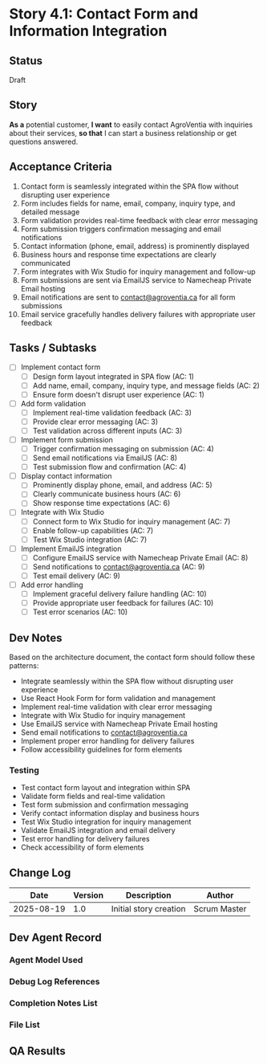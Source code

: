 # Story 4.1: Contact Form and Information Integration

## Status
Draft

## Story
**As a** potential customer,
**I want** to easily contact AgroVentia with inquiries about their services,
**so that** I can start a business relationship or get questions answered.

## Acceptance Criteria
1. Contact form is seamlessly integrated within the SPA flow without disrupting user experience
2. Form includes fields for name, email, company, inquiry type, and detailed message
3. Form validation provides real-time feedback with clear error messaging
4. Form submission triggers confirmation messaging and email notifications
5. Contact information (phone, email, address) is prominently displayed
6. Business hours and response time expectations are clearly communicated
7. Form integrates with Wix Studio for inquiry management and follow-up
8. Form submissions are sent via EmailJS service to Namecheap Private Email hosting
9. Email notifications are sent to contact@agroventia.ca for all form submissions
10. Email service gracefully handles delivery failures with appropriate user feedback

## Tasks / Subtasks
- [ ] Implement contact form
  - [ ] Design form layout integrated in SPA flow (AC: 1)
  - [ ] Add name, email, company, inquiry type, and message fields (AC: 2)
  - [ ] Ensure form doesn't disrupt user experience (AC: 1)
- [ ] Add form validation
  - [ ] Implement real-time validation feedback (AC: 3)
  - [ ] Provide clear error messaging (AC: 3)
  - [ ] Test validation across different inputs (AC: 3)
- [ ] Implement form submission
  - [ ] Trigger confirmation messaging on submission (AC: 4)
  - [ ] Send email notifications via EmailJS (AC: 8)
  - [ ] Test submission flow and confirmation (AC: 4)
- [ ] Display contact information
  - [ ] Prominently display phone, email, and address (AC: 5)
  - [ ] Clearly communicate business hours (AC: 6)
  - [ ] Show response time expectations (AC: 6)
- [ ] Integrate with Wix Studio
  - [ ] Connect form to Wix Studio for inquiry management (AC: 7)
  - [ ] Enable follow-up capabilities (AC: 7)
  - [ ] Test Wix Studio integration (AC: 7)
- [ ] Implement EmailJS integration
  - [ ] Configure EmailJS service with Namecheap Private Email (AC: 8)
  - [ ] Send notifications to contact@agroventia.ca (AC: 9)
  - [ ] Test email delivery (AC: 9)
- [ ] Add error handling
  - [ ] Implement graceful delivery failure handling (AC: 10)
  - [ ] Provide appropriate user feedback for failures (AC: 10)
  - [ ] Test error scenarios (AC: 10)

## Dev Notes
Based on the architecture document, the contact form should follow these patterns:
- Integrate seamlessly within the SPA flow without disrupting user experience
- Use React Hook Form for form validation and management
- Implement real-time validation with clear error messaging
- Integrate with Wix Studio for inquiry management
- Use EmailJS service with Namecheap Private Email hosting
- Send email notifications to contact@agroventia.ca
- Implement proper error handling for delivery failures
- Follow accessibility guidelines for form elements

### Testing
- Test contact form layout and integration within SPA
- Validate form fields and real-time validation
- Test form submission and confirmation messaging
- Verify contact information display and business hours
- Test Wix Studio integration for inquiry management
- Validate EmailJS integration and email delivery
- Test error handling for delivery failures
- Check accessibility of form elements

## Change Log
| Date | Version | Description | Author |
|------|---------|-------------|--------|
| 2025-08-19 | 1.0 | Initial story creation | Scrum Master |

## Dev Agent Record

### Agent Model Used

### Debug Log References

### Completion Notes List

### File List

## QA Results